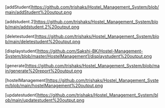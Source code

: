 [addStudent]https://github.com/trishaks/Hostel_Management_System/blob/main/addStudent%20output.png

[addstudent.2]https://github.com/trishaks/Hostel_Management_System/blob/main/addstudent.2%20output.png

[deletestudent]https://github.com/trishaks/Hostel_Management_System/blob/main/deletestudent%20output.png

[displaystudent]https://github.com/Sakshi-BK/Hostel-Management-System/blob/master/HostelManagement1/displaystudent%20output.png

[generate]https://github.com/trishaks/Hostel_Management_System/blob/main/generate%20report%20output.png

[hostelManagement]https://github.com/trishaks/Hostel_Management_System/blob/main/hostelManagement%20output.png

[updatestudent]https://github.com/trishaks/Hostel_Management_System/blob/main/updatestudent%20output.png
